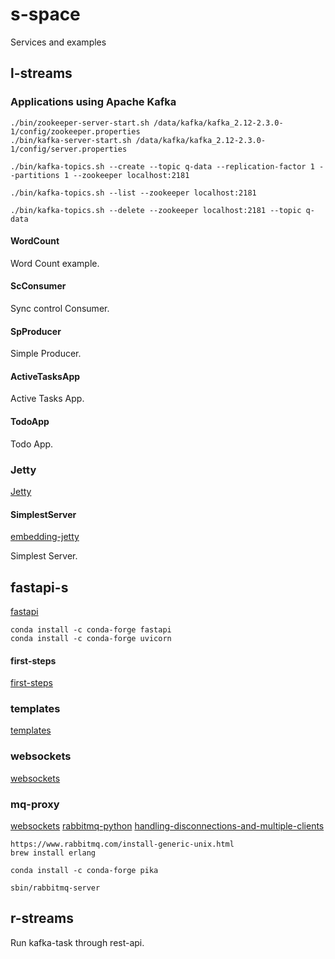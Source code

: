 # s-space
Services and examples

## l-streams

### Applications using Apache Kafka

```
./bin/zookeeper-server-start.sh /data/kafka/kafka_2.12-2.3.0-1/config/zookeeper.properties
./bin/kafka-server-start.sh /data/kafka/kafka_2.12-2.3.0-1/config/server.properties

./bin/kafka-topics.sh --create --topic q-data --replication-factor 1 --partitions 1 --zookeeper localhost:2181

./bin/kafka-topics.sh --list --zookeeper localhost:2181

./bin/kafka-topics.sh --delete --zookeeper localhost:2181 --topic q-data
```

#### WordCount
Word Count example.

#### ScConsumer
Sync control Consumer.

#### SpProducer
Simple Producer.

#### ActiveTasksApp
Active Tasks App.

#### TodoApp
Todo App.

### Jetty
[Jetty](https://www.eclipse.org/jetty/documentation/current/index.html)

#### SimplestServer
[embedding-jetty](https://www.eclipse.org/jetty/documentation/current/embedding-jetty.html)

Simplest Server.

## fastapi-s
[fastapi](https://fastapi.tiangolo.com/)

```
conda install -c conda-forge fastapi
conda install -c conda-forge uvicorn
```

#### first-steps
[first-steps](https://fastapi.tiangolo.com/tutorial/first-steps/)

### templates
[templates](https://fastapi.tiangolo.com/advanced/templates/)

### websockets
[websockets](https://fastapi.tiangolo.com/advanced/websockets/)

### mq-proxy
[websockets](https://websockets.readthedocs.io/en/stable/index.html)
[rabbitmq-python](https://www.rabbitmq.com/tutorials/tutorial-one-python.html)
[handling-disconnections-and-multiple-clients](https://fastapi.tiangolo.com/advanced/websockets/#handling-disconnections-and-multiple-clients)

```
https://www.rabbitmq.com/install-generic-unix.html
brew install erlang
```

```
conda install -c conda-forge pika
```

```
sbin/rabbitmq-server
```

## r-streams
Run kafka-task through rest-api.

